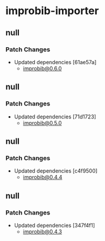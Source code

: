 # improbib-importer

## null

### Patch Changes

- Updated dependencies [61ae57a]
  - improbib@0.6.0

## null

### Patch Changes

- Updated dependencies [71d1723]
  - improbib@0.5.0

## null

### Patch Changes

- Updated dependencies [c4f9500]
  - improbib@0.4.4

## null

### Patch Changes

- Updated dependencies [347f4f1]
  - improbib@0.4.3
